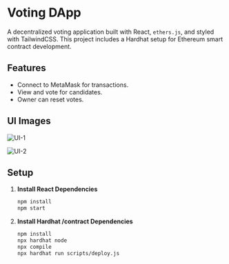 # Voting DApp

A decentralized voting application built with React, `ethers.js`, and styled with TailwindCSS. This project includes a Hardhat setup for Ethereum smart contract development.

## Features
- Connect to MetaMask for transactions.
- View and vote for candidates.
- Owner can reset votes.

## UI Images

![UI-1](https://drive.google.com/file/d/10TEJSXv-LWtcC5Ep0hF2m_CTon0lTC6R/view)

![UI-2]()

## Setup

1. **Install  React Dependencies**
   ```bash
   npm install
   npm start
   ```

1. **Install Hardhat /contract Dependencies**
   ```bash
   npm install
   npx hardhat node
   npx compile
   npx hardhat run scripts/deploy.js
   ```   
